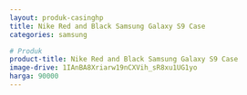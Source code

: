 ```yaml
---
layout: produk-casinghp
title: Nike Red and Black Samsung Galaxy S9 Case
categories: samsung

# Produk
product-title: Nike Red and Black Samsung Galaxy S9 Case
image-drive: 1IAnBA8Xriarw19nCXVih_sR8xu1UG1yo
harga: 90000
---
```

